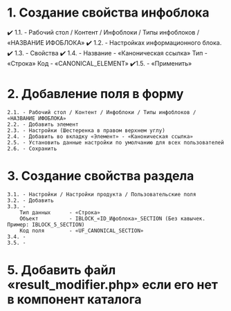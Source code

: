 # 1. Создание свойства инфоблока 
:heavy_check_mark: 1.1. - Рабочий стол / Контент / Инфоблоки / Типы инфоблоков / «НАЗВАНИЕ ИФОБЛОКА»
:heavy_check_mark: 1.2. - Настройках информационного блока.
:heavy_check_mark: 1.3. - Свойства
:heavy_check_mark: 1.4. - 
        Название    - «Каноническая ссылка»
        Тип         - «Строка»
        Код         - «CANONICAL_ELEMENT»
:heavy_check_mark:1.5. - «Применить»

# 2. Добавление поля в форму
    2.1. - Рабочий стол / Контент / Инфоблоки / Типы инфоблоков / «НАЗВАНИЕ ИФОБЛОКА»
    2.2. - Добавить элемент
    2.3. - Настройки (Шестеренка в правом верхнем углу)
    2.4. - Добавить во вкладку «Элемент» - «Каноническая ссылка»
    2.5. - Установить данные настройки по умолчанию для всех пользователей
    2.6. - Сохранить

# 3. Создание свойства раздела
    3.1. - Настройки / Настройки продукта / Пользовательские поля
    3.2. - Добавить 
    3.3. -
        Тип данных      - «Строка»
        Объект          - IBLOCK_«ID_Ифоблока»_SECTION (Без кавычек. Пример: IBLOCK_5_SECTION)
        Код поля        - «UF_CANONICAL_SECTION»
    3.4. -
    3.5. -

 # 5. Добавить файл «result_modifier.php» если его нет в компонент каталога 
